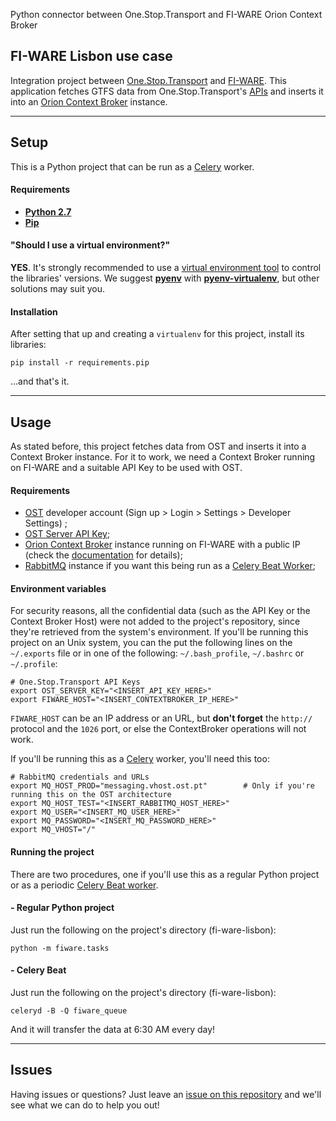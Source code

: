 Python connector between One.Stop.Transport and FI-WARE Orion Context Broker


## FI-WARE Lisbon use case

Integration project between [One.Stop.Transport](https://ost.pt) and [FI-WARE](http://fi-ware.org). This application fetches GTFS data from One.Stop.Transport's [APIs](https://developer.ost.pt/api-explorer/) and inserts it into an [Orion Context Broker](http://catalogue.fi-ware.org/enablers/configuration-manager-orion-context-broker) instance.

---

## Setup

This is a Python project that can be run as a [Celery](http://www.celeryproject.org/) worker.

#### Requirements

- **[Python 2.7](https://www.python.org/download/releases/2.7)**
- **[Pip](http://pip.readthedocs.org/en/latest/quickstart.html)**

#### "Should I use a virtual environment?"

**YES**. It's strongly recommended to use a [virtual environment tool](http://en.wikipedia.org/wiki/Virtual_environment_software) to control the libraries' versions. We suggest **[pyenv](https://github.com/yyuu/pyenv)** with **[pyenv-virtualenv](https://github.com/yyuu/pyenv-virtualenv)**, but other solutions may suit you.

#### Installation

After setting that up and creating a `virtualenv` for this project, install its libraries:

```
pip install -r requirements.pip
```

...and that's it.

---

## Usage

As stated before, this project fetches data from OST and inserts it into a Context Broker instance. For it to work, we need a Context Broker running on FI-WARE and a suitable API Key to be used with OST. 

#### Requirements

- [OST](https://www.ost.pt) developer account (Sign up > Login > Settings > Developer Settings) ;
- [OST Server API Key](https://github.com/OneStopTransport/OneStopTransport/wiki/Autenticac%CC%A7a%CC%83o-por-chave);
- [Orion Context Broker](http://catalogue.fi-ware.org/enablers/configuration-manager-orion-context-broker) instance running on FI-WARE with a public IP (check the [documentation](http://catalogue.fi-ware.org/enablers/publishsubscribe-context-broker-orion-context-broker/documentation) for details);
- [RabbitMQ](http://www.rabbitmq.com/) instance if you want this being run as a [Celery Beat Worker](http://docs.celeryproject.org/en/latest/userguide/periodic-tasks.html);


#### Environment variables

For security reasons, all the confidential data (such as the API Key or the Context Broker Host) were not added to the project's repository, since they're retrieved from the system's environment. If you'll be running this project on an Unix system, you can the put the following lines on the `~/.exports` file or in one of the following: `~/.bash_profile`, `~/.bashrc` or `~/.profile`:

```
# One.Stop.Transport API Keys 
export OST_SERVER_KEY="<INSERT_API_KEY_HERE>"
export FIWARE_HOST="<INSERT_CONTEXTBROKER_IP_HERE>"
```

`FIWARE_HOST` can be an IP address or an URL, but **don't forget** the `http://` protocol and the `1026` port, or else the ContextBroker operations will not work.

If you'll be running this as a [Celery](http://www.celeryproject.org/) worker, you'll need this too:
```
# RabbitMQ credentials and URLs
export MQ_HOST_PROD="messaging.vhost.ost.pt"		# Only if you're running this on the OST architecture
export MQ_HOST_TEST="<INSERT_RABBITMQ_HOST_HERE>"
export MQ_USER="<INSERT_MQ_USER_HERE>"
export MQ_PASSWORD="<INSERT_MQ_PASSWORD_HERE>"
export MQ_VHOST="/"
```

#### Running the project

There are two procedures, one if you'll use this as a regular Python project or as a periodic [Celery Beat worker](http://docs.celeryproject.org/en/latest/userguide/periodic-tasks.html).

#### - Regular Python project

Just run the following on the project's directory (fi-ware-lisbon):

```
python -m fiware.tasks
```

#### - Celery Beat 

Just run the following on the project's directory (fi-ware-lisbon):

```
celeryd -B -Q fiware_queue
```

And it will transfer the data at 6:30 AM every day!

---

## Issues

Having issues or questions? Just leave an [issue on this repository](https://github.com/OneStopTransport/Orion-Context-Broker-Exporter/issues) and we'll see what we can do to help you out!

